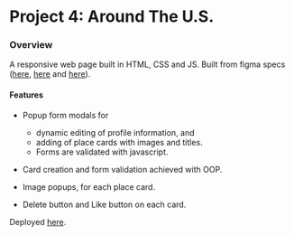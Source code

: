 # Project 4: Around The U.S.

### Overview

A responsive web page built in HTML, CSS and JS.  Built from figma specs ([here](https://www.figma.com/file/xM9rNsdK4iNcFJmDZho3Aw/Sprint-3%3A-From-Portland-to-Portland-%2F-desktop-%2B-mobile?node-id=500%3A0), [here](https://www.figma.com/file/avLHzpJw2dmU2NaDATZ6CX/Sprint-5%3A-Around-The-U.S.-%2F-desktop-%2B-mobile?node-id=0%3A1) and [here](https://www.figma.com/file/KUbYgXnYElfzxCbcrlsOCE/Sprint-6%3A-Around-The-U.S.?node-id=0%3A1)). 

#### Features

- Popup form modals for 
  - dynamic editing of profile information, and 
  - adding of place cards with images and titles.
  - Forms are validated with javascript.

- Card creation and form validation achieved with OOP.

- Image popups, for each place card.

- Delete button and Like button on each card.

Deployed [here](https://kvnloughead.github.io/web_project_4/index.html).






